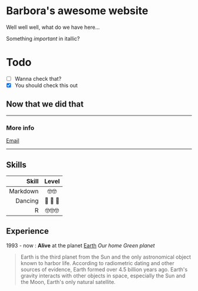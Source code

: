 # Barbora's awesome website

Well well well, what do we have here...

Something *important* in itallic?

# Todo
- [ ] Wanna check that?
- [x] You should check this out

## Now that we did that

---

### More info

[Email](mailto:barborahavelkova@gmail.com)

----
## **Skills**

| Skill | Level |
| ---: | :---: |
| Markdown | 🤓🤓 |
| Dancing | 💃 💃 💃 |
| R | 🤓🤓🤓 |

## Experience
1993 - now
:   **Alive** at the planet [Earth](https://www.google.com/earth/)
*Our home Green planet*

> Earth is the third planet from the Sun and the only astronomical object known to harbor life. According to radiometric dating and other sources of evidence, Earth formed over 4.5 billion years ago. Earth's gravity interacts with other objects in space, especially the Sun and the Moon, Earth's only natural satellite.

